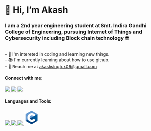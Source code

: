 <h1>👋 Hi, I’m Akash</h1>
<h3> I am a 2nd year engineering student at Smt. Indira Gandhi College of Engineering, pursuing Internet of Things and Cybersecurity including Block chain technology 🤓</h3>
<br>
- 👀 I'm intereted in coding and learning new things.<br>
- 📚 I'm currently learning about how to use github.<br>
- 📩 Reach me at <a href="mailto:akashsingh.x09@gmail.com">akashsingh.x09@gmail.com</a><br>

<h4>Connect with me:</h4>
<a href="https://twitter.com/AkashSi96138077" target="_blank">
<img src="https://help.twitter.com/content/dam/help-twitter/brand/logo.png" width="50px" target="_blank">
</a>
<a href="https://www.instagram.com/akash_s_09/" target="_blank">
<img src="https://upload.wikimedia.org/wikipedia/commons/thumb/e/e7/Instagram_logo_2016.svg/800px-Instagram_logo_2016.svg.png"  width="50px" />
</a>
<a href="https://www.facebook.com/profile.php?id=100020189321708" target="_blank">
<img src="https://www.facebook.com/images/fb_icon_325x325.png" width="50px">
</a>

<h4>Languages and Tools:</h4>
<a href="https://www.w3schools.com/html/" target="_blank">
<img src="https://www.progressivekids.us/wp-content/uploads/2019/02/HTML5logo.png" width="50px">
</a>
<a href="https://www.w3schools.com/w3css/default.asp" target="_blank">
<img src="https://encrypted-tbn0.gstatic.com/images?q=tbn:ANd9GcS_2dfsPeW1sL0lDikNWEnlRvo1-k-KtEVp39aUTc9hzzDlbgj-ZhxRVXkK2p1tGCevIkY&usqp=CAU" width="50px">
</a>
<a href="https://www.w3schools.com/js/" target="_blank">
<img src="https://upload.wikimedia.org/wikipedia/commons/thumb/9/99/Unofficial_JavaScript_logo_2.svg/2048px-Unofficial_JavaScript_logo_2.svg.png" width="50px">
</a>
<img src="https://raw.githubusercontent.com/github/explore/f3e22f0dca2be955676bc70d6214b95b13354ee8/topics/c/c.png" width="50px">
</a>
